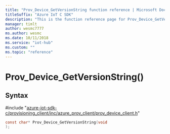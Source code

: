 ```yaml
---                             
title: "Prov_Device_GetVersionString function reference | Microsoft Docs" 
titleSuffix: "Azure IoT C SDK"            
description: "This is the function reference page for Prov_Device_GetVersionString() in the Azure IoT C SDK. This SDK is used with Azure IoT Hub and Azure IoT Hub Device Provisioning Service"            
manager: timlt                 
author: wesmc7777              
ms.author: wesmc               
ms.date: 10/11/2018                    
ms.service: "iot-hub"             
ms.custom: ""                
ms.topic: "reference"        
---                            
```


# Prov_Device_GetVersionString()

## Syntax

\#include "[azure-iot-sdk-c/provisioning_client/inc/azure_prov_client/prov_device_client.h](../prov-device-client-h.md)"  
```C
const char* Prov_Device_GetVersionString(void
);
```

